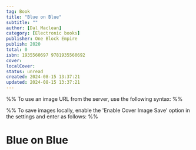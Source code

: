 ```yaml
---
tag: Book
title: "Blue on Blue"
subtitle: ""
author: [Dal Maclean]
category: [Electronic books]
publisher: One Block Empire
publish: 2020
total: 0
isbn: 1935560697 9781935560692
cover: 
localCover: 
status: unread
created: 2024-08-15 13:37:21
updated: 2024-08-15 13:37:21
---
```


%% To use an image URL from the server, use the following syntax: %%


%% To save images locally, enable the 'Enable Cover Image Save' option in the settings and enter as follows: %%


# Blue on Blue